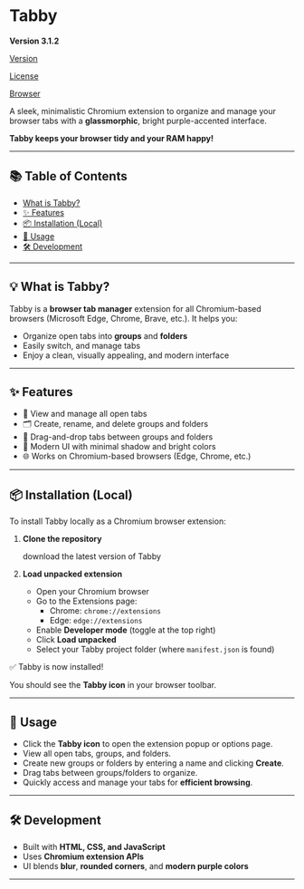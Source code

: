 # Tabby

**Version 3.1.2**

[Version](https://img.shields.io/badge/version-3.1.2-brightgreen?style=for-the-badge)

[License](https://img.shields.io/badge/license-MIT-blue?style=for-the-badge)

[Browser](https://img.shields.io/badge/browser-Chromium%20based-purple?style=for-the-badge)

A sleek, minimalistic Chromium extension to organize and manage your browser tabs with a **glassmorphic**, bright purple-accented interface.

**Tabby keeps your browser tidy and your RAM happy!**

---

## 📚 Table of Contents

- [What is Tabby?](https://www.notion.so/249db06911fa80469e90ef4b9eecbca4?pvs=21)
- [✨ Features](https://www.notion.so/249db06911fa80469e90ef4b9eecbca4?pvs=21)
- [📦 Installation (Local)](https://www.notion.so/249db06911fa80469e90ef4b9eecbca4?pvs=21)
- [🚀 Usage](https://www.notion.so/249db06911fa80469e90ef4b9eecbca4?pvs=21)
- [🛠 Development](https://www.notion.so/249db06911fa80469e90ef4b9eecbca4?pvs=21)

---

## 💡 What is Tabby?

Tabby is a **browser tab manager** extension for all Chromium-based browsers (Microsoft Edge, Chrome, Brave, etc.). It helps you:

- Organize open tabs into **groups** and **folders**
- Easily switch,  and manage tabs
- Enjoy a clean, visually appealing, and modern interface

---

## ✨ Features

- 📑 View and manage all open tabs
- 🗂 Create, rename, and delete groups and folders
- 🔄 Drag-and-drop tabs between groups and folders
- 🎨 Modern UI with minimal shadow and bright colors
- 🌐 Works on Chromium-based browsers (Edge, Chrome, etc.)

---

## 📦 Installation (Local)

To install Tabby locally as a Chromium browser extension:

1. **Clone the repository**
    
    download the latest version of Tabby
    
2. **Load unpacked extension**
    - Open your Chromium browser
    - Go to the Extensions page:
        - Chrome: `chrome://extensions`
        - Edge: `edge://extensions`
    - Enable **Developer mode** (toggle at the top right)
    - Click **Load unpacked**
    - Select your Tabby project folder (where `manifest.json` is found)

✅ Tabby is now installed!

You should see the **Tabby icon** in your browser toolbar.

---

## 🚀 Usage

- Click the **Tabby icon** to open the extension popup or options page.
- View all open tabs, groups, and folders.
- Create new groups or folders by entering a name and clicking **Create**.
- Drag tabs between groups/folders to organize.
- Quickly access and manage your tabs for **efficient browsing**.

---

## 🛠 Development

- Built with **HTML, CSS, and JavaScript**
- Uses **Chromium extension APIs**
- UI blends **blur**, **rounded corners**, and **modern purple colors**

---
